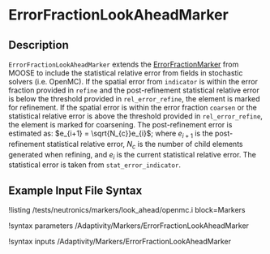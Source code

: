# ErrorFractionLookAheadMarker

## Description

`ErrorFractionLookAheadMarker` extends the [ErrorFractionMarker](ErrorFractionMarker.md) from MOOSE
to include the statistical relative error from fields in stochastic solvers (i.e. OpenMC). If the
spatial error from `indicator` is within the error fraction provided in `refine` and the
post-refinement statistical relative error is below the threshold provided in `rel_error_refine`, the
element is marked for refinement.  If the spatial error is within the
error fraction `coarsen` or the statistical relative error is above
the threshold provided in `rel_error_refine`, the element is marked for coarsening. The post-refinement
error is estimated as: $e_{i+1} = \sqrt{N_{c}}e_{i}$; where $e_{i+1}$ is the post-refinement statistical
relative error, $N_{c}$ is the number of child elements generated when refining, and $e_{i}$ is the current
statistical relative error. The statistical error is taken from `stat_error_indicator`.

## Example Input File Syntax

!listing /tests/neutronics/markers/look_ahead/openmc.i
  block=Markers

!syntax parameters /Adaptivity/Markers/ErrorFractionLookAheadMarker

!syntax inputs /Adaptivity/Markers/ErrorFractionLookAheadMarker
